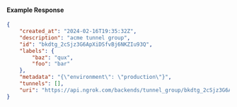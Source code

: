 <!-- Code generated for API Clients. DO NOT EDIT. -->

#### Example Response

```json
{
	"created_at": "2024-02-16T19:35:32Z",
	"description": "acme tunnel group",
	"id": "bkdtg_2cSjz3G6ApXiDSfvBj6NKZIu93Q",
	"labels": {
		"baz": "qux",
		"foo": "bar"
	},
	"metadata": "{\"environment\": \"production\"}",
	"tunnels": [],
	"uri": "https://api.ngrok.com/backends/tunnel_group/bkdtg_2cSjz3G6ApXiDSfvBj6NKZIu93Q"
}
```
